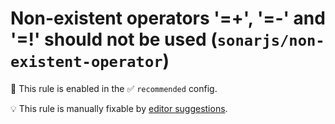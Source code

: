 # Non-existent operators '=+', '=-' and '=!' should not be used (`sonarjs/non-existent-operator`)

💼 This rule is enabled in the ✅ `recommended` config.

💡 This rule is manually fixable by [editor suggestions](https://eslint.org/docs/latest/use/core-concepts#rule-suggestions).

<!-- end auto-generated rule header -->
